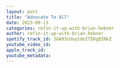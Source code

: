 ```yaml
---
layout: post
title: "Advocate To All"
date: 2023-09-13
categories: refin-it-up-with-brian-hebner
author: refin-it-up-with-brian-hebner
spotify_track_id: 3GA93cUoy1dxIT5DgQINkZ
youtube_video_id: 
apple_track_id: 
youtube_metadata: 
---
```

